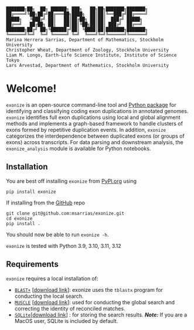 ```
███████╗██╗  ██╗ ██████╗ ███╗   ██╗██╗███████╗███████╗
██╔════╝╚██╗██╔╝██╔═══██╗████╗  ██║██║╚══███╔╝██╔════╝
█████╗   ╚███╔╝ ██║   ██║██╔██╗ ██║██║  ███╔╝ █████╗
██╔══╝   ██╔██╗ ██║   ██║██║╚██╗██║██║ ███╔╝  ██╔══╝
███████╗██╔╝ ██╗╚██████╔╝██║ ╚████║██║███████╗███████╗
╚══════╝╚═╝  ╚═╝ ╚═════╝ ╚═╝  ╚═══╝╚═╝╚══════╝╚══════╝
Marina Herrera Sarrias, Department of Mathematics, Stockholm University
Christopher Wheat, Department of Zoology, Stockholm University
Liam M. Longo, Earth-Life Science Institute, Institute of Science Tokyo
Lars Arvestad, Department of Mathematics, Stockholm University
```

Welcome!
============

`exonize` is an open-source command-line tool and [Python package](https://pypi.org/project/exonize/) for identifying and classifying coding exon duplications in annotated genomes. `exonize` identifies full exon duplications using local and global alignment methods and implements a graph-based framework to handle clusters of exons formed by repetitive duplication events. In addition, `exonize` categorizes the interdependence between duplicated exons (or groups of exons) across transcripts. For data parsing and downstream analysis, the `exonize_analysis` module is available for Python notebooks.

Installation
---------------------
You are best off installing `exonize` from [PyPI.org](https://pypi.org/project/Exonize/1.0/) using

```
pip install exonize
```

If installing from the [GitHub](https://github.com/msarrias/exonize) repo

```
git clone git@github.com:msarrias/exonize.git
cd exonize
pip install .
```

You should now be able to run `exonize -h`.

`exonize` is tested  with Python 3.9, 3.10, 3.11, 3.12

Requirements
---------------------

`exonize` requires a local installation of:

* [`BLAST+`](https://blast.ncbi.nlm.nih.gov/doc/blast-help/downloadblastdata.html) \[[download link](https://ftp.ncbi.nlm.nih.gov/blast/executables/blast+/LATEST/)\]: exonize uses the `tblastx` program for conducting the local search.  
* [`MUSCLE`](https://www.drive5.com/muscle/) \[[download link](https://github.com/rcedgar/muscle/releases)\]: used for conducting the global search and correcting the identity of reconciled matches.  
* [`SQLite`](https://www.sqlite.org/index.html)[[download link](https://www.sqlite.org/download.html)] : for storing the search results. **_Note:_** If you are a MacOS user, SQLite is included by default.

